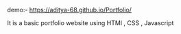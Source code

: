 demo:- https://aditya-68.github.io/Portfolio/

It is a basic portfolio website using HTMl , CSS , Javascript
